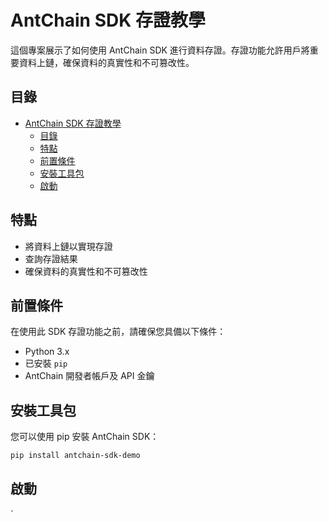 # AntChain SDK 存證教學

這個專案展示了如何使用 AntChain SDK 進行資料存證。存證功能允許用戶將重要資料上鏈，確保資料的真實性和不可篡改性。

## 目錄

- [AntChain SDK 存證教學](#antchain-sdk-存證教學)
  - [目錄](#目錄)
  - [特點](#特點)
  - [前置條件](#前置條件)
  - [安裝工具包](#安裝工具包)
  - [啟動](#啟動)


## 特點

- 將資料上鏈以實現存證
- 查詢存證結果
- 確保資料的真實性和不可篡改性

## 前置條件

在使用此 SDK 存證功能之前，請確保您具備以下條件：

- Python 3.x
- 已安裝 `pip`
- AntChain 開發者帳戶及 API 金鑰

## 安裝工具包

您可以使用 pip 安裝 AntChain SDK：

```bash
pip install antchain-sdk-demo
```

## 啟動
`